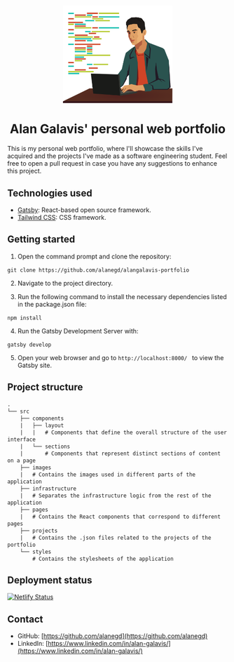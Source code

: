 <p align="center">
  <a href="https://alanegd.netlify.app/">
    <img alt="Alan Galavis" src="src/images/coding.svg" width="250" />
  </a>
</p>

<h1 align="center">
  Alan Galavis' personal web portfolio
</h1>

This is my personal web portfolio, where I'll showcase the skills I've acquired and the projects I've made as a software engineering student. Feel free to open a pull request in case you have any suggestions to enhance this project.

## Technologies used

- [Gatsby](https://www.gatsbyjs.com/): React-based open source framework.
- [Tailwind CSS](https://tailwindcss.com/): CSS framework.

## Getting started

1. Open the command prompt and clone the repository:
```
git clone https://github.com/alanegd/alangalavis-portfolio
```

2. Navigate to the project directory.

3. Run the following command to install the necessary dependencies listed in the package.json file:
  ``` 
  npm install 
  ```

4. Run the Gatsby Development Server with:
```
gatsby develop
```

5. Open your web browser and go to `http://localhost:8000/ ` to view the Gatsby site.

## Project structure

```
.
└── src
    ├── components
    |   ├── layout
    |   |   # Components that define the overall structure of the user interface
    |   └── sections
    |       # Components that represent distinct sections of content on a page
    ├── images
    |   # Contains the images used in different parts of the application
    ├── infrastructure
    |   # Separates the infrastructure logic from the rest of the application
    ├── pages
    |   # Contains the React components that correspond to different pages
    ├── projects
    |   # Contains the .json files related to the projects of the portfolio
    └── styles
        # Contains the stylesheets of the application
```

## Deployment status

[![Netlify Status](https://api.netlify.com/api/v1/badges/718cbd2e-c131-437b-b9e4-e55114c86812/deploy-status)](https://app.netlify.com/sites/alanegd/deploys)

## Contact
* GitHub: [https://github.com/alanegd](https://github.com/alanegd)
* LinkedIn: [https://www.linkedin.com/in/alan-galavis/](https://www.linkedin.com/in/alan-galavis/)

